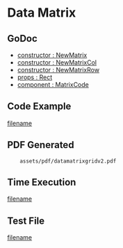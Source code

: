 # Data Matrix

## GoDoc
* [constructor : NewMatrix](https://pkg.go.dev/github.com/mechiko/maroto/v2/pkg/components/code#NewMatrix)
* [constructor : NewMatrixCol](https://pkg.go.dev/github.com/mechiko/maroto/v2/pkg/components/code#NewMatrixCol)
* [constructor : NewMatrixRow](https://pkg.go.dev/github.com/mechiko/maroto/v2/pkg/components/code#NewMatrixRow)
* [props : Rect](https://pkg.go.dev/github.com/mechiko/maroto/v2/pkg/props#Rect)
* [component : MatrixCode](https://pkg.go.dev/github.com/mechiko/maroto/v2/pkg/components/code#MatrixCode)

## Code Example
[filename](../../assets/examples/datamatrixgrid/v2/main.go ':include :type=code')

## PDF Generated
```pdf
	assets/pdf/datamatrixgridv2.pdf
```

## Time Execution
[filename](../../assets/text/datamatrixgridv2.txt  ':include :type=code')

## Test File
[filename](https://raw.githubusercontent.com/johnfercher/maroto/master/test/maroto/examples/datamatrixgrid.json  ':include :type=code')